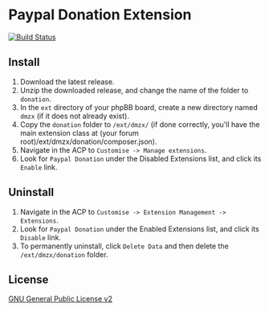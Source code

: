 # Paypal Donation Extension

[![Build Status](https://github.com/dmzx/paypaldonation/workflows/Tests/badge.svg)](https://github.com/phpbb-extensions/dmzx/paypaldonation)

## Install

1. Download the latest release.
2. Unzip the downloaded release, and change the name of the folder to `donation`.
3. In the `ext` directory of your phpBB board, create a new directory named `dmzx` (if it does not already exist).
4. Copy the `donation` folder to `/ext/dmzx/` (if done correctly, you'll have the main extension class at (your forum root)/ext/dmzx/donation/composer.json).
5. Navigate in the ACP to `Customise -> Manage extensions`.
6. Look for `Paypal Donation` under the Disabled Extensions list, and click its `Enable` link.

## Uninstall

1. Navigate in the ACP to `Customise -> Extension Management -> Extensions`.
2. Look for `Paypal Donation` under the Enabled Extensions list, and click its `Disable` link.
3. To permanently uninstall, click `Delete Data` and then delete the `/ext/dmzx/donation` folder.

## License
[GNU General Public License v2](http://opensource.org/licenses/GPL-2.0)
